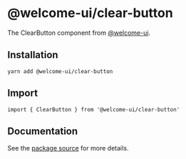 # @welcome-ui/clear-button

The ClearButton component from [@welcome-ui](http://welcome-ui.com).

## Installation

    yarn add @welcome-ui/clear-button

## Import

    import { ClearButton } from '@welcome-ui/clear-button'

## Documentation

See the [package source](https://github.com/WTTJ/welcome-ui/tree/master/packages/ClearButton) for more details.
